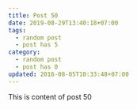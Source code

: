 ```yaml
---
title: Post 50
date: 2019-08-29T13:40:18+07:00
tags:
  - random post
  - post has 5
category:
  - random post
  - post has 0
updated: 2016-08-05T10:33:48+07:00
---
```

This is content of post 50